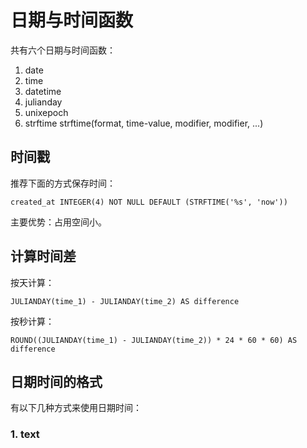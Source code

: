 

# 日期与时间函数

共有六个日期与时间函数：

1. date
2. time
3. datetime
4. julianday
5. unixepoch
6. strftime
    strftime(format, time-value, modifier, modifier, ...)


## 时间戳

推荐下面的方式保存时间：

    created_at INTEGER(4) NOT NULL DEFAULT (STRFTIME('%s', 'now'))

主要优势：占用空间小。




## 计算时间差

按天计算：

    JULIANDAY(time_1) - JULIANDAY(time_2) AS difference

按秒计算：

    ROUND((JULIANDAY(time_1) - JULIANDAY(time_2)) * 24 * 60 * 60) AS difference



## 日期时间的格式

有以下几种方式来使用日期时间：

[](https://www.sqlitetutorial.net/sqlite-date/)

### 1. text

